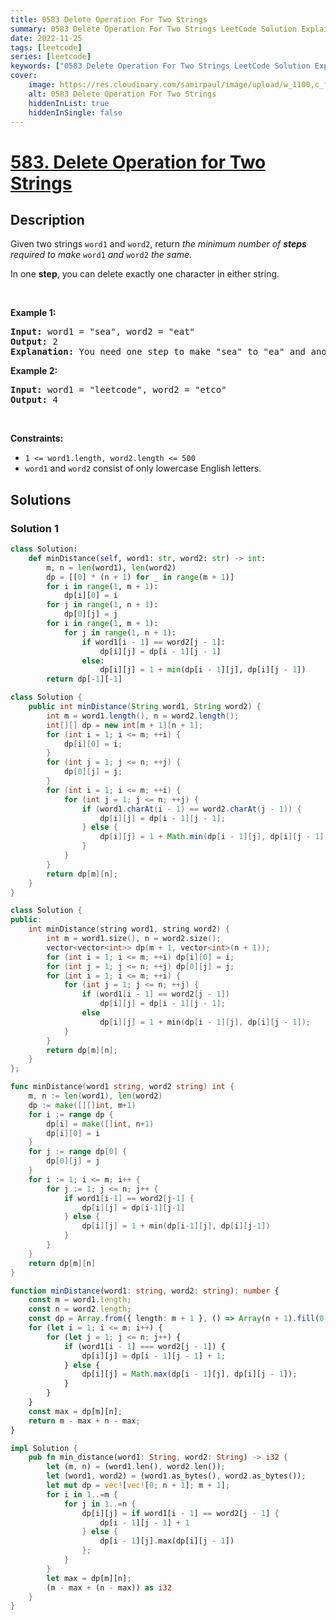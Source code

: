 ```yaml
---
title: 0583 Delete Operation For Two Strings
summary: 0583 Delete Operation For Two Strings LeetCode Solution Explained
date: 2022-11-25
tags: [leetcode]
series: [leetcode]
keywords: ["0583 Delete Operation For Two Strings LeetCode Solution Explained in all languages", "0583 Delete Operation For Two Strings", "LeetCode", "leetcode solution in Python3 C++ Java Go PHP Ruby Swift TypeScript Rust C# JavaScript C", "GeeksforGeeks", "InterviewBit", "Coding Ninjas", "HackerRank", "HackerEarth", "CodeChef", "TopCoder", "AlgoExpert", "freeCodeCamp", "Codeforces", "GitHub", "AtCoder", "Samir Paul"]
cover:
    image: https://res.cloudinary.com/samirpaul/image/upload/w_1100,c_fit,co_rgb:FFFFFF,l_text:Arial_75_bold:0583 Delete Operation For Two Strings - Solution Explained/problem-solving.webp
    alt: 0583 Delete Operation For Two Strings
    hiddenInList: true
    hiddenInSingle: false
---
```



# [583. Delete Operation for Two Strings](https://leetcode.com/problems/delete-operation-for-two-strings)


## Description

<p>Given two strings <code>word1</code> and <code>word2</code>, return <em>the minimum number of <strong>steps</strong> required to make</em> <code>word1</code> <em>and</em> <code>word2</code> <em>the same</em>.</p>

<p>In one <strong>step</strong>, you can delete exactly one character in either string.</p>

<p>&nbsp;</p>
<p><strong class="example">Example 1:</strong></p>

<pre>
<strong>Input:</strong> word1 = &quot;sea&quot;, word2 = &quot;eat&quot;
<strong>Output:</strong> 2
<strong>Explanation:</strong> You need one step to make &quot;sea&quot; to &quot;ea&quot; and another step to make &quot;eat&quot; to &quot;ea&quot;.
</pre>

<p><strong class="example">Example 2:</strong></p>

<pre>
<strong>Input:</strong> word1 = &quot;leetcode&quot;, word2 = &quot;etco&quot;
<strong>Output:</strong> 4
</pre>

<p>&nbsp;</p>
<p><strong>Constraints:</strong></p>

<ul>
	<li><code>1 &lt;= word1.length, word2.length &lt;= 500</code></li>
	<li><code>word1</code> and <code>word2</code> consist of only lowercase English letters.</li>
</ul>

## Solutions

### Solution 1

<!-- tabs:start -->

```python
class Solution:
    def minDistance(self, word1: str, word2: str) -> int:
        m, n = len(word1), len(word2)
        dp = [[0] * (n + 1) for _ in range(m + 1)]
        for i in range(1, m + 1):
            dp[i][0] = i
        for j in range(1, n + 1):
            dp[0][j] = j
        for i in range(1, m + 1):
            for j in range(1, n + 1):
                if word1[i - 1] == word2[j - 1]:
                    dp[i][j] = dp[i - 1][j - 1]
                else:
                    dp[i][j] = 1 + min(dp[i - 1][j], dp[i][j - 1])
        return dp[-1][-1]
```

```java
class Solution {
    public int minDistance(String word1, String word2) {
        int m = word1.length(), n = word2.length();
        int[][] dp = new int[m + 1][n + 1];
        for (int i = 1; i <= m; ++i) {
            dp[i][0] = i;
        }
        for (int j = 1; j <= n; ++j) {
            dp[0][j] = j;
        }
        for (int i = 1; i <= m; ++i) {
            for (int j = 1; j <= n; ++j) {
                if (word1.charAt(i - 1) == word2.charAt(j - 1)) {
                    dp[i][j] = dp[i - 1][j - 1];
                } else {
                    dp[i][j] = 1 + Math.min(dp[i - 1][j], dp[i][j - 1]);
                }
            }
        }
        return dp[m][n];
    }
}
```

```cpp
class Solution {
public:
    int minDistance(string word1, string word2) {
        int m = word1.size(), n = word2.size();
        vector<vector<int>> dp(m + 1, vector<int>(n + 1));
        for (int i = 1; i <= m; ++i) dp[i][0] = i;
        for (int j = 1; j <= n; ++j) dp[0][j] = j;
        for (int i = 1; i <= m; ++i) {
            for (int j = 1; j <= n; ++j) {
                if (word1[i - 1] == word2[j - 1])
                    dp[i][j] = dp[i - 1][j - 1];
                else
                    dp[i][j] = 1 + min(dp[i - 1][j], dp[i][j - 1]);
            }
        }
        return dp[m][n];
    }
};
```

```go
func minDistance(word1 string, word2 string) int {
	m, n := len(word1), len(word2)
	dp := make([][]int, m+1)
	for i := range dp {
		dp[i] = make([]int, n+1)
		dp[i][0] = i
	}
	for j := range dp[0] {
		dp[0][j] = j
	}
	for i := 1; i <= m; i++ {
		for j := 1; j <= n; j++ {
			if word1[i-1] == word2[j-1] {
				dp[i][j] = dp[i-1][j-1]
			} else {
				dp[i][j] = 1 + min(dp[i-1][j], dp[i][j-1])
			}
		}
	}
	return dp[m][n]
}
```

```ts
function minDistance(word1: string, word2: string): number {
    const m = word1.length;
    const n = word2.length;
    const dp = Array.from({ length: m + 1 }, () => Array(n + 1).fill(0));
    for (let i = 1; i <= m; i++) {
        for (let j = 1; j <= n; j++) {
            if (word1[i - 1] === word2[j - 1]) {
                dp[i][j] = dp[i - 1][j - 1] + 1;
            } else {
                dp[i][j] = Math.max(dp[i - 1][j], dp[i][j - 1]);
            }
        }
    }
    const max = dp[m][n];
    return m - max + n - max;
}
```

```rust
impl Solution {
    pub fn min_distance(word1: String, word2: String) -> i32 {
        let (m, n) = (word1.len(), word2.len());
        let (word1, word2) = (word1.as_bytes(), word2.as_bytes());
        let mut dp = vec![vec![0; n + 1]; m + 1];
        for i in 1..=m {
            for j in 1..=n {
                dp[i][j] = if word1[i - 1] == word2[j - 1] {
                    dp[i - 1][j - 1] + 1
                } else {
                    dp[i - 1][j].max(dp[i][j - 1])
                };
            }
        }
        let max = dp[m][n];
        (m - max + (n - max)) as i32
    }
}
```

<!-- tabs:end -->

<!-- end -->
